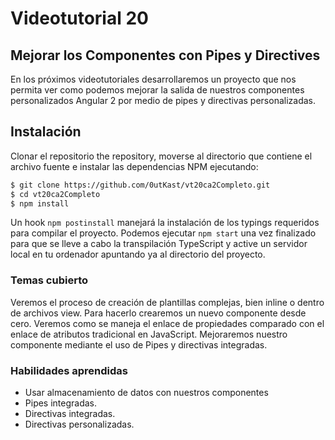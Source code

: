 # Videotutorial 20
## Mejorar los Componentes con Pipes y Directives

En los próximos videotutoriales desarrollaremos un proyecto que nos permita ver como podemos mejorar la salida de nuestros componentes personalizados Angular 2 por medio de pipes y directivas personalizadas.

## Instalación

Clonar el repositorio the repository, moverse al directorio que contiene el archivo fuente e instalar las dependencias NPM ejecutando:

```bash
$ git clone https://github.com/0utKast/vt20ca2Completo.git
$ cd vt20ca2Completo
$ npm install
```

Un hook `npm postinstall` manejará la instalación de los typings requeridos para compilar el proyecto. Podemos ejecutar `npm start` una vez finalizado para que se lleve a cabo la transpilación TypeScript y active un servidor local en tu ordenador apuntando ya al directorio del proyecto.

### Temas cubierto

Veremos el proceso de creación de plantillas complejas, bien inline o dentro de archivos view. Para hacerlo crearemos un nuevo componente desde cero. Veremos como se maneja el enlace de propiedades comparado con el enlace de atributos tradicional en JavaScript. Mejoraremos nuestro componente mediante el uso de Pipes y directivas integradas.

### Habilidades aprendidas

* Usar almacenamiento de datos con nuestros componentes
* Pipes integradas.
* Directivas integradas.
* Directivas personalizadas.
